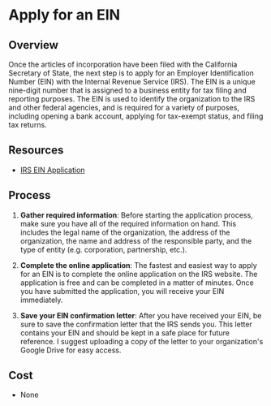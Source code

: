 # Apply for an EIN

## Overview

Once the articles of incorporation have been filed with the California Secretary of State, the next step is to apply for an Employer Identification Number (EIN) with the Internal Revenue Service (IRS). The EIN is a unique nine-digit number that is assigned to a business entity for tax filing and reporting purposes. The EIN is used to identify the organization to the IRS and other federal agencies, and is required for a variety of purposes, including opening a bank account, applying for tax-exempt status, and filing tax returns.

## Resources

- [IRS EIN Application](https://www.irs.gov/businesses/small-businesses-self-employed/apply-for-an-employer-identification-number-ein-online)

## Process

1. **Gather required information**: Before starting the application process, make sure you have all of the required information on hand. This includes the legal name of the organization, the address of the organization, the name and address of the responsible party, and the type of entity (e.g. corporation, partnership, etc.).

1. **Complete the online application**: The fastest and easiest way to apply for an EIN is to complete the online application on the IRS website. The application is free and can be completed in a matter of minutes. Once you have submitted the application, you will receive your EIN immediately.

1. **Save your EIN confirmation letter**: After you have received your EIN, be sure to save the confirmation letter that the IRS sends you. This letter contains your EIN and should be kept in a safe place for future reference. I suggest uploading a copy of the letter to your organization's Google Drive for easy access.

## Cost

- None
